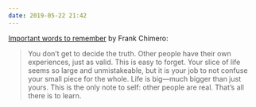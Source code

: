 ```yaml
---
date: 2019-05-22 21:42
---
```


[Important words to remember](https://frankchimero.com/blog/2014/the-only-note-to-self/) by Frank Chimero:

> You don’t get to decide the truth. Other people have their own experiences, just as valid. This is easy to forget. Your slice of life seems so large and unmistakeable, but it is your job to not confuse your small piece for the whole. Life is big—much bigger than just yours. This is the only note to self: other people are real. That’s all there is to learn.
